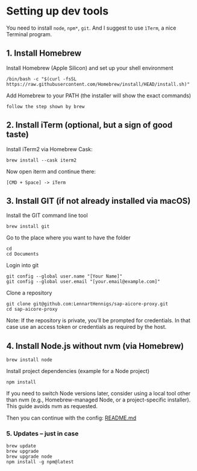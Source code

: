 # Setting up dev tools

You need to install `node`, `npm*`, `git`.
And I suggest to use `ìTerm`, a nice Terminal program.

## 1. Install Homebrew

 Install Homebrew (Apple Silicon) and set up your shell environment

```shell
/bin/bash -c "$(curl -fsSL https://raw.githubusercontent.com/Homebrew/install/HEAD/install.sh)"
```

Add Homebrew to your PATH 
(the installer will show the exact commands)

```
follow the step shown by brew
```

## 2. Install iTerm (optional, but a sign of good taste)

Install iTerm2 via Homebrew Cask:

``` shell
brew install --cask iterm2
```

Now open iterm and continue there:

```
[CMD + Space] -> iTerm
```


## 3. Install GIT (if not already installed via macOS)

Install the GIT command line tool
```shell
brew install git
```


Go to the place where you want to have the folder
```shell
cd
cd Documents
```

Login into git

```shell
git config --global user.name "[Your Name]"
git config --global user.email "[your.email@example.com]"
```


Clone a repository

```shell
git clone git@github.com:LennartHennigs/sap-aicore-proxy.git
cd sap-aicore-proxy
```

Note: If the repository is private, you’ll be prompted for credentials. In that case use an access token or credentials as required by the host.

## 4. Install Node.js without nvm (via Homebrew)

```shell
brew install node
```

Install project dependencies (example for a Node project)

```shell
npm install
```

If you need to switch Node versions later, consider using a local tool other than nvm (e.g., Homebrew-managed Node, or a project-specific installer). This guide avoids nvm as requested.

Then you can continue with the config: [README.md](./README.md)

### 5. Updates  – just in case

```shell
brew update
brew upgrade
brew upgrade node
npm install -g npm@latest
```
